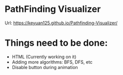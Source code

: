 # PathFinding Visualizer

Url: https://keyuan125.github.io/Pathfinding-Visualizer/

# Things need to be done:

- HTML (Currently working on it)
- Adding more algorithms: BFS, DFS, etc
- Disable button during animation
